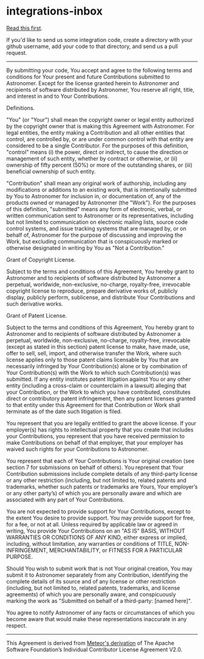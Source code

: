 # integrations-inbox

<a href="http://www.astronomer.io/developer">Read this first</a>.

If you'd like to send us some integration code, create a directory with your github username, add your code to that directory, and send us a pull request.

---

By submitting your code, You accept and agree to the following terms and conditions for Your present and future Contributions submitted to Astronomer. Except for the license granted herein to Astronomer and recipients of software distributed by Astronomer, You reserve all right, title, and interest in and to Your Contributions.

Definitions.

"You" (or "Your") shall mean the copyright owner or legal entity authorized by the copyright owner that is making this Agreement with Astronomer. For legal entities, the entity making a Contribution and all other entities that control, are controlled by, or are under common control with that entity are considered to be a single Contributor. For the purposes of this definition, "control" means (i) the power, direct or indirect, to cause the direction or management of such entity, whether by contract or otherwise, or (ii) ownership of fifty percent (50%) or more of the outstanding shares, or (iii) beneficial ownership of such entity.

"Contribution" shall mean any original work of authorship, including any modifications or additions to an existing work, that is intentionally submitted by You to Astronomer for inclusion in, or documentation of, any of the products owned or managed by Astronomer (the "Work"). For the purposes of this definition, "submitted" means any form of electronic, verbal, or written communication sent to Astronomer or its representatives, including but not limited to communication on electronic mailing lists, source code control systems, and issue tracking systems that are managed by, or on behalf of, Astronomer for the purpose of discussing and improving the Work, but excluding communication that is conspicuously marked or otherwise designated in writing by You as "Not a Contribution."

Grant of Copyright License.

Subject to the terms and conditions of this Agreement, You hereby grant to Astronomer and to recipients of software distributed by Astronomer a perpetual, worldwide, non-exclusive, no-charge, royalty-free, irrevocable copyright license to reproduce, prepare derivative works of, publicly display, publicly perform, sublicense, and distribute Your Contributions and such derivative works.

Grant of Patent License.

Subject to the terms and conditions of this Agreement, You hereby grant to Astronomer and to recipients of software distributed by Astronomer a perpetual, worldwide, non-exclusive, no-charge, royalty-free, irrevocable (except as stated in this section) patent license to make, have made, use, offer to sell, sell, import, and otherwise transfer the Work, where such license applies only to those patent claims licensable by You that are necessarily infringed by Your Contribution(s) alone or by combination of Your Contribution(s) with the Work to which such Contribution(s) was submitted. If any entity institutes patent litigation against You or any other entity (including a cross-claim or counterclaim in a lawsuit) alleging that your Contribution, or the Work to which you have contributed, constitutes direct or contributory patent infringement, then any patent licenses granted to that entity under this Agreement for that Contribution or Work shall terminate as of the date such litigation is filed.

You represent that you are legally entitled to grant the above license. If your employer(s) has rights to intellectual property that you create that includes your Contributions, you represent that you have received permission to make Contributions on behalf of that employer, that your employer has waived such rights for your Contributions to Astronomer.

You represent that each of Your Contributions is Your original creation (see section 7 for submissions on behalf of others). You represent that Your Contribution submissions include complete details of any third-party license or any other restriction (including, but not limited to, related patents and trademarks, whether such patents or trademarks are Yours, Your employer’s or any other party’s) of which you are personally aware and which are associated with any part of Your Contributions.

You are not expected to provide support for Your Contributions, except to the extent You desire to provide support. You may provide support for free, for a fee, or not at all. Unless required by applicable law or agreed in writing, You provide Your Contributions on an "AS IS" BASIS, WITHOUT WARRANTIES OR CONDITIONS OF ANY KIND, either express or implied, including, without limitation, any warranties or conditions of TITLE, NON- INFRINGEMENT, MERCHANTABILITY, or FITNESS FOR A PARTICULAR PURPOSE.

Should You wish to submit work that is not Your original creation, You may submit it to Astronomer separately from any Contribution, identifying the complete details of its source and of any license or other restriction (including, but not limited to, related patents, trademarks, and license agreements) of which you are personally aware, and conspicuously marking the work as "Submitted on behalf of a third-party: [named here]".

You agree to notify Astronomer of any facts or circumstances of which you become aware that would make these representations inaccurate in any respect.

---

This Agreement is derived from <a href="https://contribute.meteor.com/">Meteor's derivation</a> of The Apache Software Foundation’s Individual Contributor License Agreement V2.0.
